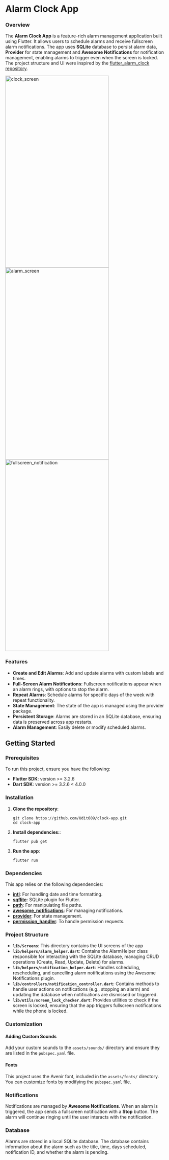 # Alarm Clock App

### Overview
The **Alarm Clock App** is a feature-rich alarm management application built using Flutter. It allows users to schedule alarms and receive fullscreen alarm notifications. The app uses **SQLite** database to persist alarm data, **Provider** for state management and **Awesome Notifications** for notification management, enabling alarms to trigger even when the screen is locked. The project structure and UI were inspired by the [flutter_alarm_clock repository](https://github.com/afzalali15/flutter_alarm_clock).

<img src="https://github.com/user-attachments/assets/86951068-983f-4795-baa5-9fa7e22be2fb" width="325" height="600" alt="clock_screen"> <img src="https://github.com/user-attachments/assets/f0f97ceb-ce38-4af6-b003-9bc83e74133d" width="325" height="600" alt="alarm_screen"> <img src="https://github.com/user-attachments/assets/85f44738-acf8-4da2-8b7e-eb77e69ce3b5" width="325" height="600" alt="fullscreen_notification">




### Features
- **Create and Edit Alarms**: Add and update alarms with custom labels and times.
- **Full-Screen Alarm Notifications**: Fullscreen notifications appear when an alarm rings, with options to stop the alarm.
- **Repeat Alarms**: Schedule alarms for specific days of the week with repeat functionality.
- **State Management**: The state of the app is managed using the provider package.
- **Persistent Storage**: Alarms are stored in an SQLite database, ensuring data is preserved across app restarts.
- **Alarm Management**: Easily delete or modify scheduled alarms.

## Getting Started

### Prerequisites
To run this project, ensure you have the following:

- **Flutter SDK**: version >= 3.2.6
- **Dart SDK**: version >= 3.2.6 < 4.0.0

### Installation
1. **Clone the repository**:

   ```
   git clone https://github.com/Udit609/clock-app.git
   cd clock-app
   ```
2. **Install dependencies:**:

   ```
   flutter pub get
   ```
3. **Run the app**:

   ```
   flutter run
   ```
### Dependencies
This app relies on the following dependencies:

- [**intl**](https://pub.dev/packages/intl): For handling date and time formatting.
- [**sqflite**](https://pub.dev/packages/sqflite): SQLite plugin for Flutter.
- [**path**](https://pub.dev/packages/path): For manipulating file paths.
- [**awesome_notifications**](https://pub.dev/packages/awesome_notifications): For managing notifications.
- [**provider**](https://pub.dev/packages/provider): For state management.
- [**permission_handler**](https://pub.dev/packages/permission_handler): To handle permission requests.

### Project Structure
- **`lib/Screens`**: This directory contains the UI screens of the app
- **`lib/helpers/alarm_helper.dart`**: Contains the AlarmHelper class responsible for interacting with the SQLite database, managing CRUD operations (Create, Read, Update, Delete) for alarms.
- **`lib/helpers/notification_helper.dart`**: Handles scheduling, rescheduling, and cancelling alarm notifications using the Awesome Notifications plugin.
- **`lib/controllers/notification_controller.dart`**: Contains methods to handle user actions on notifications (e.g., stopping an alarm) and updating the database when notifications are dismissed or triggered.
- **`lib/utils/screen_lock_checker.dart`**: Provides utilities to check if the screen is locked, ensuring that the app triggers fullscreen notifications while the phone is locked.

### Customization
#### Adding Custom Sounds
Add your custom sounds to the `assets/sounds/` directory and ensure they are listed in the `pubspec.yaml` file.

#### Fonts
This project uses the Avenir font, included in the `assets/fonts/` directory. You can customize fonts by modifying the `pubspec.yaml` file.

### Notifications
Notifications are managed by **Awesome Notifications**. When an alarm is triggered, the app sends a fullscreen notification with a **Stop** button. The alarm will continue ringing until the user interacts with the notification.

### Database
Alarms are stored in a local SQLite database. The database contains information about the alarm such as the title, time, days scheduled, notification ID, and whether the alarm is pending.
